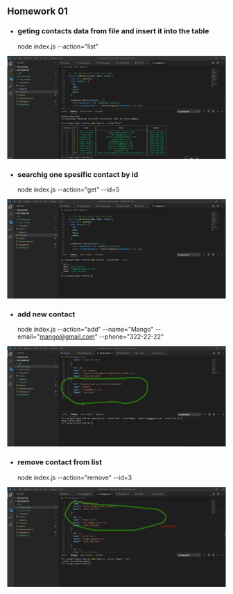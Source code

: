 ## Homework 01

- ### geting contacts data from file and insert it into the table

  node index.js --action="list"

![first task](/screenshots/task1.jpg)

- ### searchig one spesific contact by id

  node index.js --action="get" --id=5

![second task](/screenshots/task2.jpg)

- ### add new contact

  node index.js --action="add" --name="Mango" --email="mango@gmail.com" --phone="322-22-22"

![thirt task](/screenshots/task3.jpg)

- ### remove contact from list

  node index.js --action="remove" --id=3

![four task](/screenshots/task4.jpg)
